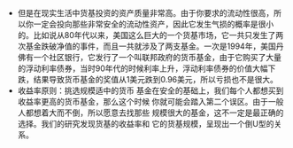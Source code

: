 - 但是在现实生活中货基投资的资产质量非常高。由于你要求的流动性很高，所以你一定会投向那些非常安全的流动性资产，因此它发生气损的概率是很小的。比如说从80年代以来，美国这么巨大的一个货基市场，它一共只发生了两次基金跌破净值的事件，而且一共就涉及了两支基金。一次是1994年，美国丹佛有一个社区银行，它发行了一个叫联邦政府的货币基金，由于它购买了大量的浮动利率债券，当时90年代的时候利率上升，浮动利率债券的价值大幅下跌，结果导致货币基金的奖值从1美元跌到0.96美元，所以亏损也不是很大。
- 收益率原则：挑选规模适中的货币
  基金在安全的基础上，我们每个人都想买到
  收益率更高的货币基金，那么这个时候
  你就可能会踏入第二个误区。由于一般
  人都想着大而不倒，所以愿意去找那些
  规模很大的基金，这不一定是最正确的
  选择。我们的研究发现货基的收益率和
  它的货基规模，呈现出一个倒U型的关系。
  
